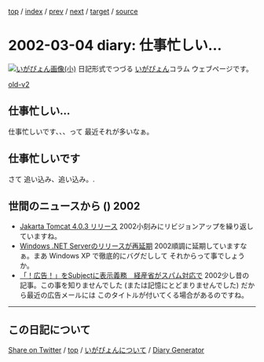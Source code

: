[top](../index.html) 
 / [index](index.html) 
 / [prev](https://igapyon.github.io/diary/2002/ig020302.html) 
 / [next](https://igapyon.github.io/diary/2002/ig020305.html) 
 / [target](https://igapyon.github.io/diary/2002/ig020304.html) 
 / [source](https://github.com/igapyon/diary/blob/gh-pages/2002/ig020304.html.src.md) 

2002-03-04 diary: 仕事忙しい…
=====================================================================================================
[![いがぴょん画像(小)](https://igapyon.github.io/diary/images/iga200306s.jpg "いがぴょん")](https://igapyon.github.io/diary/memo/memoigapyon.html) 日記形式でつづる [いがぴょん](https://igapyon.github.io/diary/memo/memoigapyon.html)コラム ウェブページです。

[old-v2](ig020304-orig.html)

## 仕事忙しい…

仕事忙しいです、、、って 最近それが多いなぁ。


## 仕事忙しいです

さて 追い込み、追い込み。.

## 世間のニュースから () 2002

* [Jakarta Tomcat 4.0.3 リリース](http://jakarta.apache.org/tomcat/index.html)  2002小刻みにリビジョンアップを繰り返していますね。
* [Windows .NET Serverのリリースが再延期](http://www.zdnet.co.jp/news/0203/02/b_0301_01.html)  2002順調に延期していますなぁ。まあ Windows XP で徹底的にバグだしして それからって事でしょうか。
* [「！広告！」をSubjectに表示義務　経産省がスパム対応で](http://www.zdnet.co.jp/news/bursts/0201/10/02.html)  2002少し昔の記事。この事を知りませんでした (または記憶にとどまりませんでした) だから最近の広告メールには このタイトルが付いてくる場合があるのですね。

----------------------------------------------------------------------------------------------------

## この日記について

[Share on Twitter](https://twitter.com/intent/tweet?hashtags=igapyon%2Cdiary%2C%E3%81%84%E3%81%8C%E3%81%B4%E3%82%87%E3%82%93&text=%E4%BB%95%E4%BA%8B%E5%BF%99%E3%81%97%E3%81%84%E2%80%A6&url=https%3A%2F%2Figapyon.github.io%2Fdiary%2F2002%2Fig020304.html) / [top](../index.html) / [いがぴょんについて](https://igapyon.github.io/diary/memo/memoigapyon.html) / [Diary Generator](https://github.com/igapyon/igapyonv3)

